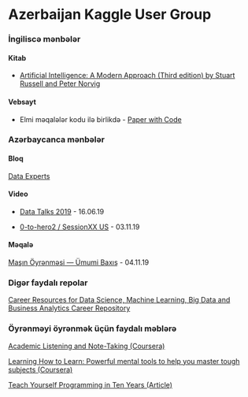 # Azerbaijan Kaggle User Group

### İngiliscə mənbələr

#### Kitab
- [Artificial Intelligence: A Modern Approach (Third edition) by Stuart Russell and Peter Norvig](http://aima.cs.berkeley.edu/)

#### Vebsayt
- Elmi məqalələr kodu ilə birlikdə - [Paper with Code](https://paperswithcode.com/)

### Azərbaycanca mənbələr

#### Bloq
[Data Experts](http://dataexperts.tech/)


#### Video
- [Data Talks 2019](https://youtu.be/wt7Mlow50qQ) - 16.06.19

- [0-to-hero2 / SessionXX US](https://youtu.be/Yv78-P9x3dw) - 03.11.19


#### Məqalə

[Maşın Öyrənməsi — Ümumi Baxış](https://medium.com/@nilyasov2018/ma%C5%9F%C4%B1n-%C3%B6yr%C9%99nm%C9%99si-%C3%BCmumi-bax%C4%B1%C5%9F-ecb6e8fc3671) - 04.11.19

### Digər faydalı repolar
[Career Resources for Data Science, Machine Learning, Big Data and Business Analytics Career Repository
](https://github.com/firmai/data-science-career)

### Öyrənməyi öyrənmək üçün faydalı məblərə
[Academic Listening and Note-Taking (Coursera)](https://www.coursera.org/learn/note-taking)

[Learning How to Learn: Powerful mental tools to help you master tough subjects (Coursera)](https://www.coursera.org/learn/learning-how-to-learn)

[Teach Yourself Programming in Ten Years (Article)](https://norvig.com/21-days.html)
